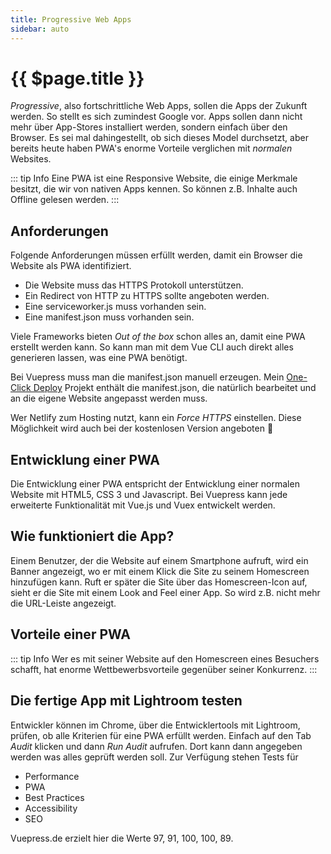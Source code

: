 ```yaml
---
title: Progressive Web Apps
sidebar: auto
---
```

# {{ $page.title }}

_Progressive_, also fortschrittliche Web Apps, sollen die Apps der Zukunft werden. So stellt es sich zumindest Google vor. Apps sollen dann nicht mehr über App-Stores installiert werden, sondern einfach über den Browser. Es sei mal dahingestellt, ob sich dieses Model durchsetzt, aber bereits heute haben PWA's enorme Vorteile verglichen mit _normalen_ Websites.

::: tip Info
Eine PWA ist eine Responsive Website, die einige Merkmale besitzt, die wir von nativen Apps kennen. So können z.B. Inhalte auch Offline gelesen werden.
:::

## Anforderungen

Folgende Anforderungen müssen erfüllt werden, damit ein Browser die Website als PWA identifiziert.

* Die Website muss das HTTPS Protokoll unterstützen.
* Ein Redirect von HTTP zu HTTPS sollte angeboten werden.
* Eine serviceworker.js muss vorhanden sein.
* Eine manifest.json muss vorhanden sein.

Viele Frameworks bieten _Out of the box_ schon alles an, damit eine PWA erstellt werden kann. So kann man mit dem Vue CLI auch direkt alles generieren lassen, was eine PWA benötigt.

Bei Vuepress muss man die manifest.json manuell erzeugen. Mein [One-Click Deploy](/one-click-deploy/) Projekt enthält die manifest.json, die natürlich bearbeitet und an die eigene Website angepasst werden muss.

Wer Netlify zum Hosting nutzt, kann ein _Force HTTPS_ einstellen. Diese Möglichkeit wird auch bei der kostenlosen Version angeboten :100:

## Entwicklung einer PWA

Die Entwicklung einer PWA entspricht der Entwicklung einer normalen Website mit HTML5, CSS 3 und Javascript. Bei Vuepress kann jede erweiterte Funktionalität mit Vue.js und Vuex entwickelt werden.

## Wie funktioniert die App?

Einem Benutzer, der die Website auf einem Smartphone aufruft, wird ein Banner angezeigt, wo er mit einem Klick die Site zu seinem Homescreen hinzufügen kann.
Ruft er später die Site über das Homescreen-Icon auf, sieht er die Site mit einem Look and Feel einer App. So wird z.B. nicht mehr die URL-Leiste angezeigt.

<ShareTwitter sharetext="Hier schreibe ich über Vuepress Sites, als PWA" url="https://vuepress.de/progressive-web-apps.html" />

## Vorteile einer PWA

<GridBlocks  feature1="Die App muss nicht über einen Store bezogen und installiert werden." feature2="Die App kann zum Homescreen hinzugefügt werden." feature3="Die App funktioniert auch Offline oder mit einer schlechten Verbindung." />

::: tip Info
Wer es mit seiner Website auf den Homescreen eines Besuchers schafft, hat enorme Wettbewerbsvorteile gegenüber seiner Konkurrenz.
:::

## Die fertige App mit Lightroom testen

Entwickler können im Chrome, über die Entwicklertools mit Lightroom, prüfen, ob alle Kriterien für eine PWA erfüllt werden. Einfach auf den Tab _Audit_ klicken und dann _Run Audit_ aufrufen. Dort kann dann angegeben werden was alles geprüft werden  soll.
Zur Verfügung stehen Tests für

* Performance
* PWA
* Best Practices
* Accessibility
* SEO

Vuepress.de erzielt hier die Werte 97, 91, 100, 100, 89.
